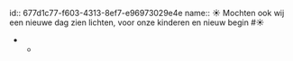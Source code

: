 id:: 677d1c77-f603-4313-8ef7-e96973029e4e
name:: ☀️
Mochten ook wij een nieuwe dag zien lichten, voor onze kinderen en nieuw begin #☀️

-
	-